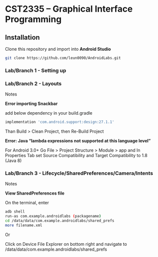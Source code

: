 # CST2335 – Graphical Interface Programming

## Installation
Clone this repository and import into **Android Studio**
```bash
git clone https://github.com/leun0090/AndroidLabs.git
```

### Lab/Branch 1 - Setting up


### Lab/Branch 2 - Layouts

Notes

**Error importing Snackbar**

add below dependency in your build.gradle
```bash
implementation 'com.android.support:design:27.1.1'
```

Than Build > Clean Project,  then Re-Build Project

**Error: Java “lambda expressions not supported at this language level”**

For Android 3.0+ Go File > Project Structure > Module > app
and In Properties Tab set Source Compatibility and Target Compatibility to 1.8 (Java 8)


### Lab/Branch 3 - Lifecycle/SharedPreferences/Camera/Intents

Notes

**View SharedPreferences file**

On the terminal, enter

```bash
adb shell
run-as com.example.androidlabs (packagename)
cd /data/data/com.example.androidlabs/shared_prefs
more filename.xml
```

Or

Click on Device File Explorer on bottom right and navigate to /data/data/com.example.androidlabs/shared_prefs